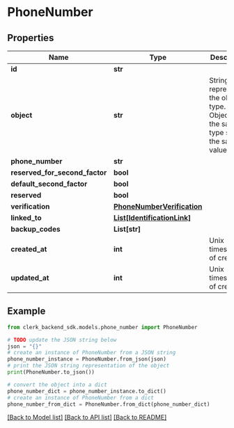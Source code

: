 # PhoneNumber


## Properties

Name | Type | Description | Notes
------------ | ------------- | ------------- | -------------
**id** | **str** |  | [optional] 
**object** | **str** | String representing the object&#39;s type. Objects of the same type share the same value.  | 
**phone_number** | **str** |  | 
**reserved_for_second_factor** | **bool** |  | [optional] 
**default_second_factor** | **bool** |  | [optional] 
**reserved** | **bool** |  | 
**verification** | [**PhoneNumberVerification**](PhoneNumberVerification.md) |  | 
**linked_to** | [**List[IdentificationLink]**](IdentificationLink.md) |  | 
**backup_codes** | **List[str]** |  | [optional] 
**created_at** | **int** | Unix timestamp of creation  | 
**updated_at** | **int** | Unix timestamp of creation  | 

## Example

```python
from clerk_backend_sdk.models.phone_number import PhoneNumber

# TODO update the JSON string below
json = "{}"
# create an instance of PhoneNumber from a JSON string
phone_number_instance = PhoneNumber.from_json(json)
# print the JSON string representation of the object
print(PhoneNumber.to_json())

# convert the object into a dict
phone_number_dict = phone_number_instance.to_dict()
# create an instance of PhoneNumber from a dict
phone_number_from_dict = PhoneNumber.from_dict(phone_number_dict)
```
[[Back to Model list]](../README.md#documentation-for-models) [[Back to API list]](../README.md#documentation-for-api-endpoints) [[Back to README]](../README.md)


